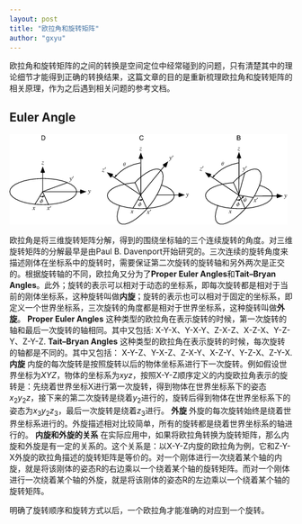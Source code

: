 ```yaml
---
layout: post
title: "欧拉角和旋转矩阵"
author: "gxyu"
---
```


欧拉角和旋转矩阵的之间的转换是空间定位中经常碰到的问题，只有清楚其中的理论细节才能得到正确的转换结果，这篇文章的目的是重新梳理欧拉角和旋转矩阵的相关原理，作为之后遇到相关问题的参考文档。


## Euler Angle
![](./../images/EulerAngles_600.gif)

欧拉角是将三维旋转矩阵分解，得到的围绕坐标轴的三个连续旋转的角度。对三维旋转矩阵的分解最早是由Paul B. Davenport开始研究的。三次连续的旋转角度来描述刚体在坐标系中的旋转时，需要保证第二次旋转的旋转轴和另外两次是正交的。根据旋转轴的不同，欧拉角又分为了**Proper Euler Angles**和**Tait–Bryan Angles**。此外；旋转的表示可以相对于动态的坐标系，即每次旋转都是相对于当前的刚体坐标系，这种旋转叫做**内旋**；旋转的表示也可以相对于固定的坐标系，即定义一个世界坐标系，三次旋转的角度都是相对于世界坐标系，这种旋转叫做**外旋**。
   **Proper Euler Angles**
   这种类型的欧拉角在表示旋转的时候，第一次旋转的轴和最后一次旋转的轴相同。其中又包括:
   X-Y-X、Y-X-Y、Z-X-Z、X-Z-X、Y-Z-Y、Z-Y-Z.
   **Tait–Bryan Angles**
   这种类型的欧拉角在表示旋转的时候，每次旋转的轴都是不同的。其中又包括：
   X-Y-Z、Y-X-Z、Z-X-Y、X-Z-Y、Y-Z-X、Z-Y-X.
   **内旋**
   内旋的每次旋转是按照旋转以后的物体坐标系进行下一次旋转。例如假设世界坐标为$XYZ$，物体的坐标系为$xyz$，按照X-Y-Z顺序定义的内旋欧拉角表示的旋转是：先绕着世界坐标X进行第一次旋转，得到物体在世界坐标系下的姿态$x_2y_2z$，接下来的第二次旋转是绕着$y_2$进行的，旋转后得到物体在世界坐标系下的姿态为$x_3y_2z_3$，最后一次旋转是绕着$z_3$进行。
   **外旋**
   外旋的每次旋转始终是绕着世界坐标系进行的。外旋描述相对比较简单，所有的旋转都是绕着世界坐标系的轴进行的。
   **内旋和外旋的关系**
   在实际应用中，如果将欧拉角转换为旋转矩阵，那么内旋和外旋是有一定的关系的。这个关系是：以X-Y-Z内旋的欧拉角为例，它和Z-Y-X外旋的欧拉角描述的旋转矩阵是等价的。对一个刚体进行一次绕着某个轴的内旋，就是将该刚体的姿态R的右边乘以一个绕着某个轴的旋转矩阵。而对一个刚体进行一次绕着某个轴的外旋，就是将该刚体的姿态R的左边乘以一个绕着某个轴的旋转矩阵。

明确了旋转顺序和旋转方式以后，一个欧拉角才能准确的对应到一个旋转。